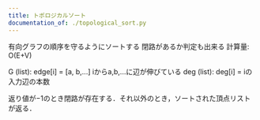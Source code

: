 ```yaml
---
title: トポロジカルソート
documentation_of: ./topological_sort.py
---
```


有向グラフの順序を守るようにソートする
閉路があるか判定も出来る
計算量: O(E+V)

G (list): edge[i] = [a, b,...] iからa,b,...に辺が伸びている
deg (list): deg[i] = iの入力辺の本数

返り値が$-1$のとき閉路が存在する．それ以外のとき，ソートされた頂点リストが返る．